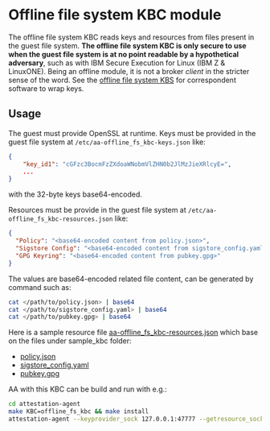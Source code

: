 # Offline file system KBC module

The offline file system KBC reads keys and resources from files present in the guest file system.
**The offline file system KBC is only secure to use when the guest file system is at no point readable by a hypothetical adversary**, such as with IBM Secure Execution for Linux (IBM Z & LinuxONE).
Being an offline module, it is not a broker _client_ in the stricter sense of the word.
See the [offline file system KBS](../../../sample_keyprovider/src/enc_mods/offline_fs_kbs/README.md) for correspondent software to wrap keys.

## Usage

The guest must provide OpenSSL at runtime.
Keys must be provided in the guest file system at `/etc/aa-offline_fs_kbc-keys.json` like:
```json
{
    "key_id1": "cGFzc3BocmFzZXdoaWNobmVlZHN0b2JlMzJieXRlcyE=",
    ...
}
```

with the 32-byte keys base64-encoded.

Resources must be provide in the guest file system at `/etc/aa-offline_fs_kbc-resources.json` like:
```json
{
  "Policy": "<base64-encoded content from policy.json>",
  "Sigstore Config": "<base64-encoded content from sigstore_config.yaml>",
  "GPG Keyring": "<base64-encoded content from pubkey.gpg>"
}
```
The values are base64-encoded related file content, can be generated by command such as:
```bash
cat </path/to/policy.json> | base64
cat </path/to/sigstore_config.yaml> | base64
cat </path/to/pubkey.gpg> | base64
```
Here is a sample resource file [aa-offline_fs_kbc-resources.json](aa-offline_fs_kbc-resources.json) which base on the files under sample_kbc folder:
- [policy.json](../sample_kbc/policy.json)
- [sigstore_config.yaml](../sample_kbc/sigstore_config.yaml)
- [pubkey.gpg](../sample_kbc/pubkey.gpg)


AA with this KBC can be build and run with e.g.:
```bash
cd attestation-agent
make KBC=offline_fs_kbc && make install
attestation-agent --keyprovider_sock 127.0.0.1:47777 --getresource_sock 127.0.0.1:48888
```
